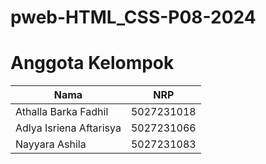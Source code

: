 # pweb-HTML_CSS-P08-2024

# Anggota Kelompok

| Nama                    | NRP        |
| ----------------------- | ---------- |
| Athalla Barka Fadhil    | 5027231018 |
| Adlya Isriena Aftarisya | 5027231066 |
| Nayyara Ashila          | 5027231083 |
